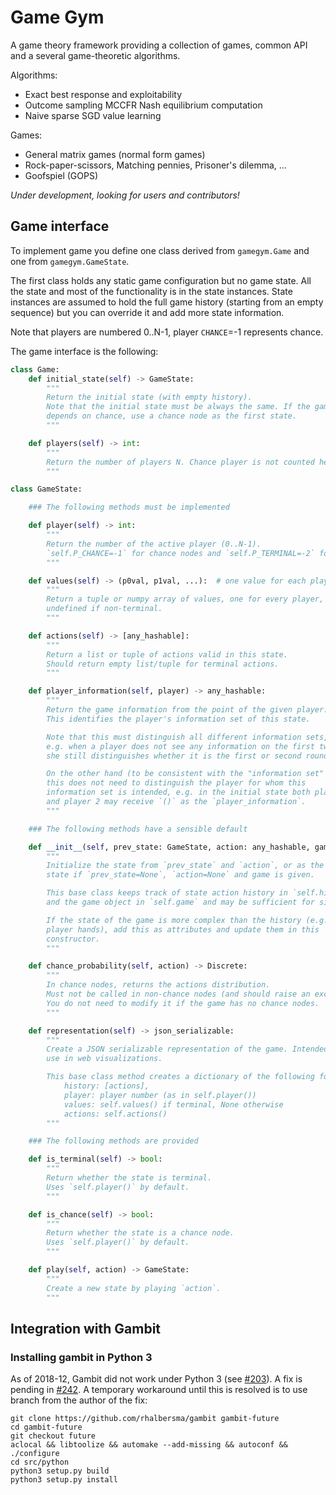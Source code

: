 # Game Gym

A game theory framework providing a collection of games, common API and a several game-theoretic algorithms.

Algorithms:
* Exact best response and exploitability
* Outcome sampling MCCFR Nash equilibrium computation
* Naive sparse SGD value learning

Games:
* General matrix games (normal form games)
* Rock-paper-scissors, Matching pennies, Prisoner's dilemma, ...
* Goofspiel (GOPS)

*Under development, looking for users and contributors!*

## Game interface

To implement game you define one class derived from `gamegym.Game` and one from
`gamegym.GameState`.

The first class holds any static game configuration but no game state.
All the state and most of the functionality is in the state instances.
State instances are assumed to hold the full game history (starting from an
empty sequence) but you can override it and add more state information.

Note that players are numbered 0..N-1, player `CHANCE`=-1 represents chance.

The game interface is the following:

```python
class Game:
    def initial_state(self) -> GameState:
        """
        Return the initial state (with empty history).
        Note that the initial state must be always the same. If the game start
        depends on chance, use a chance node as the first state.
        """

    def players(self) -> int:
        """
        Return the number of players N. Chance player is not counted here.
        """

class GameState:

    ### The following methods must be implemented

    def player(self) -> int:
        """
        Return the number of the active player (0..N-1).
        `self.P_CHANCE=-1` for chance nodes and `self.P_TERMINAL=-2` for terminal states.
        """

    def values(self) -> (p0val, p1val, ...):  # one value for each player
        """
        Return a tuple or numpy array of values, one for every player,
        undefined if non-terminal.
        """

    def actions(self) -> [any_hashable]:
        """
        Return a list or tuple of actions valid in this state.
        Should return empty list/tuple for terminal actions.
        """

    def player_information(self, player) -> any_hashable:
        """
        Return the game information from the point of the given player.
        This identifies the player's information set of this state.

        Note that this must distinguish all different information sets,
        e.g. when a player does not see any information on the first two turns,
        she still distinguishes whether it is the first or second round.

        On the other hand (to be consistent with the "information set" concept),
        this does not need to distinguish the player for whom this
        information set is intended, e.g. in the initial state both player 1
        and player 2 may receive `()` as the `player_information`.
        """

    ### The following methods have a sensible default

    def __init__(self, prev_state: GameState, action: any_hashable, game=None):
        """
        Initialize the state from `prev_state` and `action`, or as the initial
        state if `prev_state=None`, `action=None` and game is given.

        This base class keeps track of state action history in `self.history`
        and the game object in `self.game` and may be sufficient for simple games.

        If the state of the game is more complex than the history (e.g. cards in
        player hands), add this as attributes and update them in this
        constructor.
        """

    def chance_probability(self, action) -> Discrete:
        """
        In chance nodes, returns the actions distribution.
        Must not be called in non-chance nodes (and should raise an exception).
        You do not need to modify it if the game has no chance nodes.
        """

    def representation(self) -> json_serializable:
        """
        Create a JSON serializable representation of the game. Intended for
        use in web visualizations.

        This base class method creates a dictionary of the following form:
            history: [actions],
            player: player number (as in self.player())
            values: self.values() if terminal, None otherwise
            actions: self.actions()
        """

    ### The following methods are provided

    def is_terminal(self) -> bool:
        """
        Return whether the state is terminal.
        Uses `self.player()` by default.
        """

    def is_chance(self) -> bool:
        """
        Return whether the state is a chance node.
        Uses `self.player()` by default.
        """

    def play(self, action) -> GameState:
        """
        Create a new state by playing `action`.
        """
```

## Integration with Gambit

### Installing gambit in Python 3

As of 2018-12, Gambit did not work under Python 3 (see [#203](https://github.com/gambitproject/gambit/issues/203)). A fix is pending in [#242](https://github.com/gambitproject/gambit/pull/242). A temporary workaround until this is resolved is to use branch from the author of the fix:

```
git clone https://github.com/rhalbersma/gambit gambit-future
cd gambit-future
git checkout future
aclocal && libtoolize && automake --add-missing && autoconf && ./configure
cd src/python
python3 setup.py build
python3 setup.py install
```